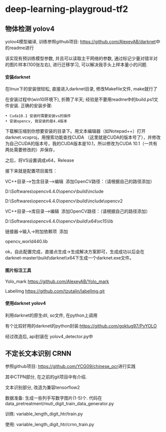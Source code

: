 # deep-learning-playgroud-tf2

## 物体检测 yolov4

yolov4模型编译, 训练参照github项目: <https://github.com/AlexeyAB/darknet>中的readme进行

该实现有预训练模型参数, 并且可以读取主干网络的参数, 通过标记少量对错半对的图片样本(100张左右), 进行迁移学习, 可以解决我手头上样本量小的问题. 

#### 安装darknet

在linux下的安装很轻松, 直接进入darknet目录, 修改Makefile文件, make就行了

在安装过程中(win10环境下), 折腾了半天; 经验是不要用readme中的build.ps1文件安装. 正确的安装步骤:

	• Cuda10.1 安装时需要安装vs的插件
	• 安装opencv, 我安装的是4.4版本
	
下载解压缩到你想要安装的目录下。用文本编辑器（如Notepad++）打开darknet.vcxproj，用搜索功能查找CUDA （这里就是CUDA的版本号了），并修改为自己CUDA的版本号，我的CUDA版本是10.1，所以修改为CUDA 10.1（一共有两处需要修改的）并保存，

之后，将VS设置调成x64，Release

接下来就是配置项目属性：

VC++目录–>包含目录–>编辑  添加OpenCV路径：（请根据自己的路径添加）

D:\Softwares\opencv4.4.0\opencv\build\include

D:\Softwares\opencv4.4.0\opencv\build\include\opencv2

VC++目录–>库目录–>编辑  添加OpenCV路径：（请根据自己的路径添加）

D:\Softwares\opencv4.4.0\opencv\build\x64\vc15\lib

链接器->输入->附加依赖项  添加

opencv_world440.lib

ok，自此配置完成，直接点生成->生成解决方案即可，生成成功以后会在darknet-master\build\darknet\x64下生成一个darknet.exe文件。


#### 图片标注工具

Yolo_mark <https://github.com/AlexeyAB/Yolo_mark> 

LabelImg <https://github.com/tzutalin/labelImg.git>

#### 使用darknet yolov4

利用darknet的原生dll, so文件, 在python上调用

有个比较好用的darknet的python封装:<https://github.com/goktug97/PyYOLO>

经过改造后, api封装在 yolov4_detector.py中


## 不定长文本识别 CRNN

参照github项目: <https://github.com/YCG09/chinese_ocr>进行实践

其中CTPN部分, 在之前的git项目中有介绍.
 
文本识别部分, 改造为兼容tensorflow2

数据准备: 生成一些列手写数字图片(1-5)个. 代码在 data_pretreatment/muti_digit_train_data_generator.py

训练: variable_length_digit_htr/train.py

使用: variable_length_digit_htr/crnn_train.py



